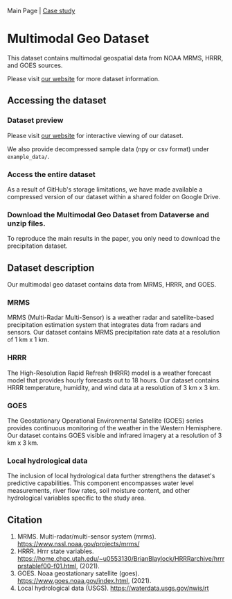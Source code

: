 Main Page | [Case study](./Case.md) 

# Multimodal Geo Dataset
This dataset contains multimodal geospatial data from NOAA MRMS, HRRR, and GOES sources.

Please visit [our website](https://jiang28.github.io/multimodal-geo-dataset.github.io/) for more dataset information.

## Accessing the dataset

### Dataset preview

Please visit [our website](https://jiang28.github.io/multimodal-geo-dataset.github.io/) for interactive viewing of our dataset.

We also provide decompressed sample data (npy or csv format) under `example_data/`.

### Access the entire dataset
As a result of GitHub's storage limitations, we have made available a compressed version of our dataset within a shared folder on Google Drive.

### Download the Multimodal Geo Dataset from Dataverse and unzip files.
To reproduce the main results in the paper, you only need to download the precipitation dataset.

## Dataset description

Our multimodal geo dataset contains data from MRMS, HRRR, and GOES.

### MRMS

MRMS (Multi-Radar Multi-Sensor) is a weather radar and satellite-based precipitation estimation system that integrates data from radars and sensors. Our dataset contains MRMS precipitation rate data at a resolution of 1 km x 1 km.

### HRRR

The High-Resolution Rapid Refresh (HRRR) model is a weather forecast model that provides hourly forecasts out to 18 hours. Our dataset contains HRRR temperature, humidity, and wind data at a resolution of 3 km x 3 km.

### GOES

The Geostationary Operational Environmental Satellite (GOES) series provides continuous monitoring of the weather in the Western Hemisphere. Our dataset contains GOES visible and infrared imagery at a resolution of 3 km x 3 km.

### Local hydrological data
The inclusion of local hydrological data further strengthens the dataset's predictive capabilities. This component encompasses water level measurements, river flow rates, soil moisture content, and other hydrological variables specific to the study area.

## Citation
1. MRMS. Multi-radar/multi-sensor system (mrms). https://www.nssl.noaa.gov/projects/mrms/
2. HRRR. Hrrr state variables. https://home.chpc.utah.edu/~u0553130/BrianBlaylock/HRRRarchive/hrrrprstablef00-f01.html, (2021).
3. GOES. Noaa geostationary satellite (goes). https://www.goes.noaa.gov/index.html, (2021).
4. Local hydrological data (USGS). https://waterdata.usgs.gov/nwis/rt
   

